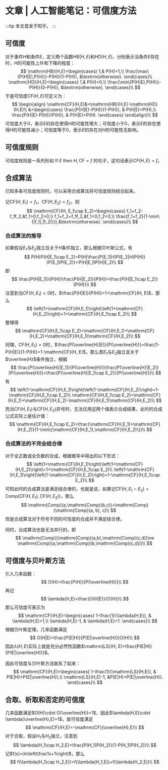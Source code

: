 # 文章 | 人工智能笔记：可信度方法

:::tip
本文首发于知乎。
:::

## 可信度

对于事件$H$和条件$E$，定义两个函数$\mathrm{HB}(H,E)$和$\mathrm{HD}(H,E)$，分别表示当条件$E$存在时，$H$的可能性上升和下降的程度：
$$
\mathrm{HB}(H,E)=\begin{cases}
1,& P(H)=1,\\
\frac{\max\{P(H|E),P(H)\}-P(H)}{1-P(H)}, &\textrm{otherwise}.
\end{cases}\\
\mathrm{HD}(H,E)=\begin{cases}
1,& P(H)=0,\\
\frac{\min\{P(H|E),P(H)\}-P(H)}{0-P(H)}, &\textrm{otherwise}.
\end{cases}\\
$$
于是可信度$\mathrm{CF}(H,E)$可定义为：
$$
\begin{align}
\mathrm{CF}(H,E)&=\mathrm{HB}(H,E)-\mathrm{HD}(H,E)\\
&=\begin{cases}
\frac{P(H|E)-P(H)}{1-P(H)}, & P(H|E)>P(H),\\
\frac{P(H|E)-P(H)}{P(H)}, & P(H|E)<P(H).
\end{cases}
\end{align}\\
$$
可信度大于0，表示$E$的存在使得$H$的可能性增大；可信度小于0，表示$E$的存在使得$H$的可能性减小；可信度等于0，表示$E$的存在对$H$的可能性无影响。

## 可信度规则

可信度规则是一系列形如 $\textrm{If}\ E\ \textrm{then}\ H, \mathrm{CF}=f$ 的句子，这句话表示$\mathrm{CF}(H, E)=f$。

## 合成算法

已知多条可信度规则时，可以采用合成算法将可信度规则结合起来。

记$\mathrm{CF}(H, E_1)=f_1$，$\mathrm{CF}(H,E_2)=f_2$，则
$$
\mathrm{CF}(H, E_1\cap E_2)=\begin{cases}
f_1+f_2-f_1f_2,&f_1>0,f_2>0,\\
f_1+f_2+f_1f_2,&f_1<0,f_2<0,\\
\frac{f_1+f_2}{1-\min\{|f_1|,|f_2|\}},&\textrm{otherwise}.
\end{cases}\\
$$

### 合成算法的推导

如果假设$E_1$与$E_2$独立且关于$H$条件独立，那么根据贝叶斯公式，有
$$
P(H)P(H|E_1\cap E_2)=P(H)\frac{P(E_1|H)P(E_2|H)P(H)}{P(E_1)P(E_2)}=P(H|E_1)P(H|E_2)\\
$$
即
$$
\frac{P(H|E_1)}{P(H)}\frac{P(H|E_2)}{P(H)}=\frac{P(H|E_1\cap E_2)}{P(H)}\\
$$
注意到当$\mathrm{CF}(H,E_1)<0$时，$\frac{P(H|E)}{P(H)}=1+\mathrm{CF}(H, E)$，那么
$$
\left(1+\mathrm{CF}(H,E_1)\right)\left(1+\mathrm{CF}(H,E_2)\right)=1+\mathrm{CF}(H,E_1\cap E_2)\\
$$
整理得
$$
\mathrm{CF}(H,E_1\cap E_2)=\mathrm{CF}(H,E_1)+\mathrm{CF}(H,E_2)+\mathrm{CF}(H,E_1)\mathrm{CF}(H,E_2)\\
$$
同理，$\mathrm{CF}(H,E_1)>0$时，$\frac{P(\overline{H}|E)}{P(\overline{H})}=\frac{1-P(H|E)}{1-P(H)}=1-\mathrm{CF}(H, E)$，那么若$E_1$与$E_2$独立且关于$\overline{H}$条件独立，根据
$$
\frac{P(\overline{H}|E_1)}{P(\overline{H})}\frac{P(\overline{H}|E_2)}{P(\overline{H})}=\frac{P(\overline{H}|E_1\cap E_2)}{P(\overline{H})}\\
$$
有
$$
\left(1-\mathrm{CF}(H,E_1)\right)\left(1-\mathrm{CF}(H,E_2)\right)=1-\mathrm{CF}(H,E_1\cap E_2)\\
\mathrm{CF}(H,E_1\cap E_2)=\mathrm{CF}(H,E_1)+\mathrm{CF}(H,E_2)-\mathrm{CF}(H,E_1)\mathrm{CF}(H,E_2)\\
$$
而当$\mathrm{CF}(H,E_1)$与$\mathrm{CF}(H,E_2)$异号时，无法仅用这两个值表示合成结果，此时的合成公式实际上是估计值：
$$
\mathrm{CF}(H,E_1\cap E_2)=\frac{\mathrm{CF}(H,E_1)+\mathrm{CF}(H,E_2)}{1-\min\{\mathrm{CF}(H,E_1),\mathrm{CF}(H,E_2)\}}\\
$$

### 合成算法的不完全结合律

对于全正数或全负数的合成，根据推导中得出的以下形式：
$$
\left(1+\mathrm{CF}(H,E_1)\right)\left(1+\mathrm{CF}(H,E_2)\right)=1+\mathrm{CF}(H,E_1\cap E_2)\\
\left(1-\mathrm{CF}(H,E_1)\right)\left(1-\mathrm{CF}(H,E_2)\right)=1-\mathrm{CF}(H,E_1\cap E_2)\\
$$
可知此时的合成算法是满足结合律的，也就是说，如果记$\mathrm{CF}(H,E_1\cap E_2)=\mathrm{Comp}\left(\mathrm{CF}(H,E_1),\mathrm{CF}(H,E_2)\right)$，那么
$$
\mathrm{Comp}(a,\mathrm{Comp}(b,c))=\mathrm{Comp}(\mathrm{Comp}(a, b), c)\\
$$
但是合成算法对于符号不同的可信度的合成并不满足结合律。

同时，合成算法也是无法并行的，即
$$
\mathrm{Comp}(\mathrm{Comp}(a,b),\mathrm{Comp}(c,d))\ne \mathrm{Comp}(a,\mathrm{Comp}(b,\mathrm{Comp}(c,d)))\\
$$

## 可信度与贝叶斯方法

引入几率函数：
$$
O(H)=\frac{P(H)}{P(\overline{H})}\\
$$
再记
$$
\lambda(H,E)=\frac{O(H|E)}{O(H)}\\
$$
那么可信度可表示为
$$
\mathrm{CF}(H,E)=\begin{cases}
1-\frac{1}{\lambda(H,E)}, & \lambda(H,E)>1,\\
\lambda(H,E)-1, & \lambda(H,E)<1.
\end{cases}\\
$$
根据贝叶斯定理，几率函数满足
$$
O(H|E)=\frac{P(E|H)}{P(E|\overline{H})}O(H)\\
$$
因此$\lambda(H,E)$实际上就是充分必然性函数$\mathrm{LS}(H, E)=\frac{P(E|H)}{P(E|\overline{H})}$。

因此可信度与贝叶斯方法联系了起来：
$$
\mathrm{CF}(H,E)=\begin{cases}
1-\frac{1}{\mathrm{LS}(H,E)}, & P(E|H)>P(E|\overline{H}),\\
\mathrm{LS}(H,E)-1, &P(E|H)<P(E|\overline{H}).
\end{cases}\\
$$

## 合取、析取和否定的可信度

几率函数满足$O(H)\cdot O(\overline{H})=1$，因此$\lambda(H,E)\cdot \lambda(\overline{H},E)=1$，故可信度满足
$$
\mathrm{CF}(H,E)=-\mathrm{CF}(\overline{H},E)\\
$$
对于合取，假设$H_1$与$H_2$独立，注意到
$$
\lambda(H_1\cap H_2,E)=\frac{P(H_1)P(H_2)}{1-P(H_1)P(H_2)}\\
$$
记$f(x)=\ln\left(\frac1x+1\right)$，那么
$$
f(\lambda(H_1\cap H_2,E))=f(\lambda(H_1,E))+f(\lambda(H_2,E))\\
$$

